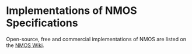 # Implementations of NMOS Specifications

Open-source, free and commercial implementations of NMOS are listed on the [NMOS Wiki](https://github.com/AMWA-TV/nmos/wiki/NMOS-solutions).